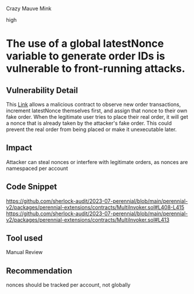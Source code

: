 Crazy Mauve Mink

high

# The use of a global latestNonce variable to generate order IDs is vulnerable to front-running attacks.

## Vulnerability Detail
This [Link](https://github.com/sherlock-audit/2023-07-perennial/blob/main/perennial-v2/packages/perennial-extensions/contracts/MultiInvoker.sol#L413)   allows a malicious contract to observe new order transactions, increment latestNonce themselves first, and assign that nonce to their own fake order.
When the legitimate user tries to place their real order, it will get a nonce that is already taken by the attacker's fake order. This could prevent the real order from being placed or make it unexecutable later.

## Impact
Attacker can steal nonces or interfere with legitimate orders, as nonces are namespaced per account 
## Code Snippet
https://github.com/sherlock-audit/2023-07-perennial/blob/main/perennial-v2/packages/perennial-extensions/contracts/MultiInvoker.sol#L408-L415 
https://github.com/sherlock-audit/2023-07-perennial/blob/main/perennial-v2/packages/perennial-extensions/contracts/MultiInvoker.sol#L413
## Tool used

Manual Review

## Recommendation
nonces should be tracked per account, not globally